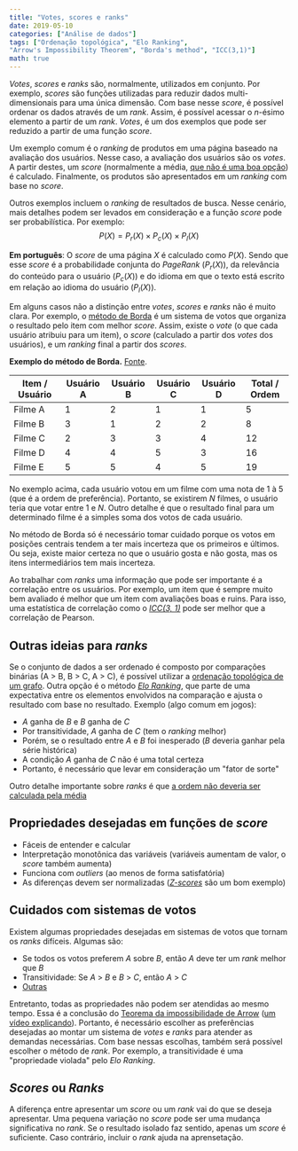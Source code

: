 ```yaml
---
title: "Votes, scores e ranks"
date: 2019-05-10
categories: ["Análise de dados"]
tags: ["Ordenação topológica", "Elo Ranking",
"Arrow's Impossibility Theorem", "Borda's method", "ICC(3,1)"]
math: true
---
```


_Votes_, _scores_ e _ranks_ são, normalmente, utilizados em conjunto.
Por exemplo, _scores_ são funções utilizadas para reduzir dados multi-dimensionais para uma única dimensão.
Com base nesse _score_, é possível ordenar os dados através de um _rank_.
Assim, é possível acessar o _n_-ésimo elemento a partir de um _rank_.
_Votes_, é um dos exemplos que pode ser reduzido a partir de uma função _score_.

<!-- more -->

Um exemplo comum é o _ranking_ de produtos em uma página baseado na avaliação dos usuários.
Nesse caso, a avaliação dos usuários são os _votes_.
A partir destes, um _score_ (normalmente a média, 
[que não é uma boa opção](http://www.evanmiller.org/how-not-to-sort-by-average-rating.html))
é calculado.
Finalmente, os produtos são apresentados em um _ranking_ com base no _score_.

Outros exemplos incluem o _ranking_ de resultados de busca.
Nesse cenário, mais detalhes podem ser levados em consideração e a função _score_ pode ser probabilística.
Por exemplo:
$$
    P(X) = P_r(X) \times P_c(X) \times P_l(X) 
$$

**Em português**: O _score_ de uma página $X$ é calculado como $P(X)$.
Sendo que esse _score_ é a probabilidade conjunta do _PageRank_ ($P_r(X)$),
da relevância do conteúdo para o usuário ($P_c(X)$) e do idioma em que o texto
está escrito em relação ao idioma do usuário ($P_l(X)$).

Em alguns casos não a distinção entre _votes_, _scores_ e _ranks_ não é muito clara.
Por exemplo, o [método de Borda](https://en.wikipedia.org/wiki/Borda_count) é um sistema
de votos que organiza o resultado pelo item com melhor _score_.
Assim, existe o _vote_ (o que cada usuário atribuiu para um item),
o _score_ (calculado a partir dos _votes_ dos usuários),
e um _ranking_ final a partir dos _scores_.

**Exemplo do método de Borda.** [Fonte](https://docs.google.com/presentation/d/1jfpqVZpZDjNT05fUhoa55VZpXN4aujSQO5PZKk0Fd2Q/edit#slide=id.g136fe2f640_0_40).

| Item / Usuário | Usuário A | Usuário B | Usuário C | Usuário D | Total / Ordem |
|----------------|-----------|-----------|-----------|-----------|---------------|
| Filme A        |    1      |    2      |     1     |   1       |   5           | 
| Filme B        |    3      |    1      |     2     |   2       |   8           | 
| Filme C        |    2      |    3      |     3     |   4       |   12          | 
| Filme D        |    4      |    4      |     5     |   3       |   16          | 
| Filme E        |    5      |    5      |     4     |   5       |   19          | 

No exemplo acima, cada usuário votou em um filme com uma nota de 1 à 5
(que é a ordem de preferência).
Portanto, se existirem _N_ filmes, o usuário teria que votar entre 1 e _N_.
Outro detalhe é que o resultado final para um determinado filme é a simples soma
dos votos de cada usuário.

No método de Borda só é necessário tomar cuidado porque os votos em posições centrais
tendem a ter mais incerteza que os primeiros e últimos.
Ou seja, existe maior certeza no que o usuário gosta e não gosta, mas os itens
intermediários tem mais incerteza.

Ao trabalhar com _ranks_ uma informação que pode ser importante é a correlação entre os usuários.
Por exemplo, um item que é sempre muito bem avaliado é melhor que um item com avaliações boas e ruins.
Para isso, uma estatística de correlação como o
[_ICC(3, 1)_](https://en.wikipedia.org/wiki/Intraclass_correlation)
pode ser melhor que a correlação de Pearson.

## Outras ideias para _ranks_

Se o conjunto de dados a ser ordenado é composto por comparações binárias (A > B, B > C, A > C),
é possível utilizar a
[ordenação topológica de um grafo](https://en.wikipedia.org/wiki/Topological_sorting).
Outra opção é o método [_Elo Ranking_](https://en.wikipedia.org/wiki/Elo_rating_system),
que parte de uma expectativa entre os elementos
envolvidos na comparação e ajusta o resultado com base no resultado.
Exemplo (algo comum em jogos):

* _A_ ganha de _B_ e _B_ ganha de _C_ 
* Por transitividade, _A_ ganha de _C_ (tem o _ranking_ melhor)
* Porém, se o resultado entre _A_ e _B_ foi inesperado (_B_ deveria ganhar pela série histórica)
* A condição _A_ ganha de _C_ não é uma total certeza
* Portanto, é necessário que levar em consideração um "fator de sorte"

Outro detalhe importante sobre _ranks_ é que 
[a ordem não deveria ser calculada pela média](http://www.evanmiller.org/how-not-to-sort-by-average-rating.html)


## Propriedades desejadas em funções de _score_

* Fáceis de entender e calcular
* Interpretação monotônica das variáveis (variáveis aumentam de valor, o _score_ também aumenta)
* Funciona com _outliers_ (ao menos de forma satisfatória)
* As diferenças devem ser normalizadas ([_Z-scores_](https://en.wikipedia.org/wiki/Standard_score) são um bom exemplo)

## Cuidados com sistemas de votos

Existem algumas propriedades desejadas em sistemas de votos
que tornam os _ranks_ difíceis.
Algumas são:

* Se todos os votos preferem _A_ sobre _B_, então _A_ deve ter um _rank_ melhor que _B_
* Transitividade: Se _A_ > _B_ e _B_ > _C_, então _A_ > _C_
* [Outras](https://docs.google.com/presentation/d/1jfpqVZpZDjNT05fUhoa55VZpXN4aujSQO5PZKk0Fd2Q/edit#slide=id.g173bac2a5c_0_99)

Entretanto, todas as propriedades não podem ser atendidas ao mesmo tempo.
Essa é a conclusão do [Teorema da impossibilidade de Arrow](https://en.wikipedia.org/wiki/Arrow%27s_impossibility_theorem) ([um vídeo explicando](https://www.youtube.com/watch?v=AhVR7gFMKNg)).
Portanto, é necessário escolher as preferências desejadas ao montar um sistema de _votes_ e _ranks_
para atender as demandas necessárias.
Com base nessas escolhas, também será possível escolher o método de _rank_.
Por exemplo, a transitividade é uma "propriedade violada" pelo _Elo  Ranking_.

## _Scores_ ou _Ranks_

A diferença entre apresentar um _score_ ou um _rank_ vai do que se deseja apresentar.
Uma pequena variação no _score_ pode ser uma mudança significativa no _rank_.
Se o resultado isolado faz sentido, apenas um _score_ é suficiente.
Caso contrário, incluir o _rank_ ajuda na aprensetação.

